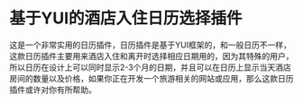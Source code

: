 # 基于YUI的酒店入住日历选择插件
这是一个非常实用的日历插件，日历插件是基于YUI框架的，和一般日历不一样，这款日历插件主要用来酒店入住和离开时选择相应日期用的，因为其特殊的用户，所以日历在设计上可以同时显示2-3个月的日期，并且可以在日历上显示当天酒店房间的数量以及价格，如果你正在开发一个旅游相关的网站或应用，那么这款日历插件或许对你有所帮助。
